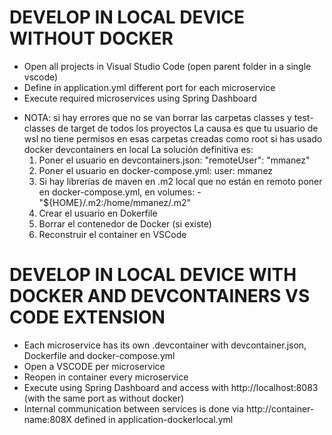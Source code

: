 # DEVELOP IN LOCAL DEVICE WITHOUT DOCKER

- Open all projects in Visual Studio Code (open parent folder in a single vscode)
- Define in application.yml different port for each microservice
- Execute required microservices using Spring Dashboard
* NOTA: si hay errores que no se van borrar las carpetas classes y test-classes de target de todos los proyectos
La causa es que tu usuario de wsl no tiene permisos en esas carpetas creadas como root si has usado docker devcontainers en local
La solución definitiva es:
    1. Poner el usuario en devcontainers.json: "remoteUser": "mmanez"
    2. Poner el usuario en docker-compose.yml: user: mmanez
    3. Si hay librerías de maven en .m2 local que no están en remoto poner en docker-compose.yml, en volumes: - "${HOME}/.m2:/home/mmanez/.m2"
    4. Crear el usuario en Dokerfile
    5. Borrar el contenedor de Docker (si existe)
    6. Reconstruir el container en VSCode

# DEVELOP IN LOCAL DEVICE WITH DOCKER AND DEVCONTAINERS VS CODE EXTENSION

- Each microservice has its own .devcontainer with devcontainer.json, Dockerfile and docker-compose.yml
- Open a VSCODE per microservice
- Reopen in container every microservice
- Execute using Spring Dashboard and access with http://localhost:8083 (with the same port as without docker)
- Internal communication between services is done via http://container-name:808X defined in application-dockerlocal.yml
